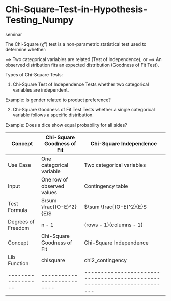 # Chi-Square-Test-in-Hypothesis-Testing_Numpy
seminar

The Chi-Square (χ²) test is a non-parametric statistical test used to determine whether:

==> Two categorical variables are related (Test of Independence), or
==> An observed distribution fits an expected distribution (Goodness of Fit Test).

 Types of Chi-Square Tests:
 
1. Chi-Square Test of Independence
Tests whether two categorical variables are independent.

Example: Is gender related to product preference?

2. Chi-Square Goodness of Fit Test
Tests whether a single categorical variable follows a specific distribution.

Example: Does a dice show equal probability for all sides?

| Concept            | Chi-Square Goodness of Fit | Chi-Square Independence                                                  |
| ------------------ | -------------------------- | ------------------------------------------------------------------------ |
| Use Case           | One categorical variable   | Two categorical variables                                                |
| Input              | One row of observed values | Contingency table                                                        |
| Test Formula       | $\sum \frac{(O-E)^2}{E}$   | $\sum \frac{(O-E)^2}{E}$                                                 |
| Degrees of Freedom | n - 1                      | (rows - 1)(columns - 1)                                                  |
| Concept            | Chi-Square Goodness of Fit | Chi-Square Independence      
| Lib Function       | chisquare                  | chi2_contingency 
| ------------------ | -------------------------- | ------------------------------------------------------------------------ |
                             

